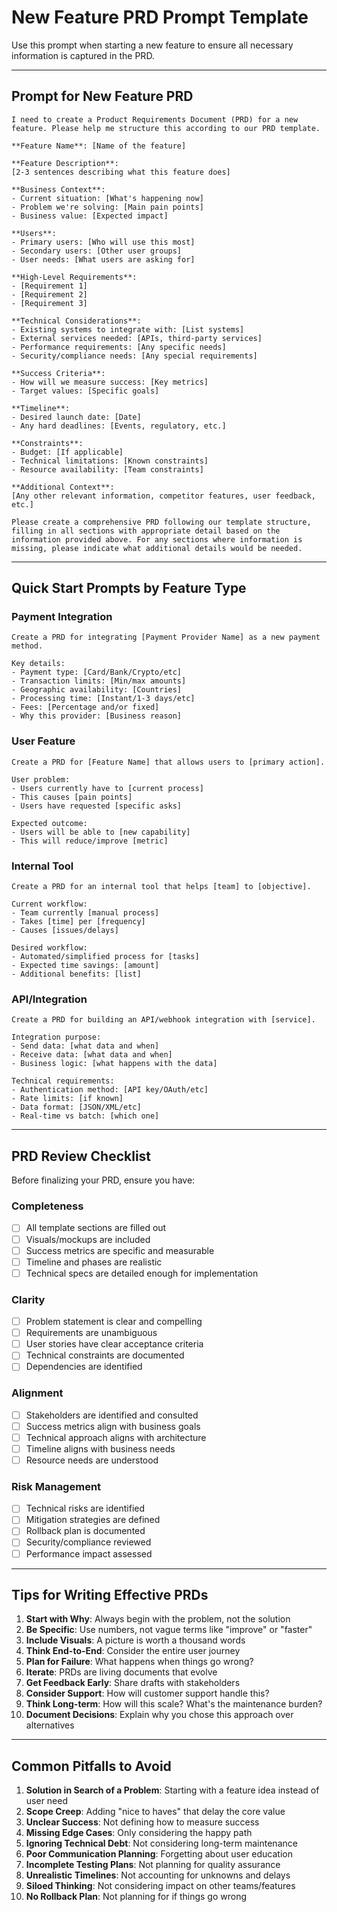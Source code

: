 # New Feature PRD Prompt Template

Use this prompt when starting a new feature to ensure all necessary information is captured in the PRD.

---

## Prompt for New Feature PRD

```
I need to create a Product Requirements Document (PRD) for a new feature. Please help me structure this according to our PRD template.

**Feature Name**: [Name of the feature]

**Feature Description**: 
[2-3 sentences describing what this feature does]

**Business Context**:
- Current situation: [What's happening now]
- Problem we're solving: [Main pain points]
- Business value: [Expected impact]

**Users**:
- Primary users: [Who will use this most]
- Secondary users: [Other user groups]
- User needs: [What users are asking for]

**High-Level Requirements**:
- [Requirement 1]
- [Requirement 2]
- [Requirement 3]

**Technical Considerations**:
- Existing systems to integrate with: [List systems]
- External services needed: [APIs, third-party services]
- Performance requirements: [Any specific needs]
- Security/compliance needs: [Any special requirements]

**Success Criteria**:
- How will we measure success: [Key metrics]
- Target values: [Specific goals]

**Timeline**:
- Desired launch date: [Date]
- Any hard deadlines: [Events, regulatory, etc.]

**Constraints**:
- Budget: [If applicable]
- Technical limitations: [Known constraints]
- Resource availability: [Team constraints]

**Additional Context**:
[Any other relevant information, competitor features, user feedback, etc.]

Please create a comprehensive PRD following our template structure, filling in all sections with appropriate detail based on the information provided above. For any sections where information is missing, please indicate what additional details would be needed.
```

---

## Quick Start Prompts by Feature Type

### Payment Integration
```
Create a PRD for integrating [Payment Provider Name] as a new payment method. 

Key details:
- Payment type: [Card/Bank/Crypto/etc]
- Transaction limits: [Min/max amounts]
- Geographic availability: [Countries]
- Processing time: [Instant/1-3 days/etc]
- Fees: [Percentage and/or fixed]
- Why this provider: [Business reason]
```

### User Feature
```
Create a PRD for [Feature Name] that allows users to [primary action].

User problem:
- Users currently have to [current process]
- This causes [pain points]
- Users have requested [specific asks]

Expected outcome:
- Users will be able to [new capability]
- This will reduce/improve [metric]
```

### Internal Tool
```
Create a PRD for an internal tool that helps [team] to [objective].

Current workflow:
- Team currently [manual process]
- Takes [time] per [frequency]
- Causes [issues/delays]

Desired workflow:
- Automated/simplified process for [tasks]
- Expected time savings: [amount]
- Additional benefits: [list]
```

### API/Integration
```
Create a PRD for building an API/webhook integration with [service].

Integration purpose:
- Send data: [what data and when]
- Receive data: [what data and when]
- Business logic: [what happens with the data]

Technical requirements:
- Authentication method: [API key/OAuth/etc]
- Rate limits: [if known]
- Data format: [JSON/XML/etc]
- Real-time vs batch: [which one]
```

---

## PRD Review Checklist

Before finalizing your PRD, ensure you have:

### Completeness
- [ ] All template sections are filled out
- [ ] Visuals/mockups are included
- [ ] Success metrics are specific and measurable
- [ ] Timeline and phases are realistic
- [ ] Technical specs are detailed enough for implementation

### Clarity
- [ ] Problem statement is clear and compelling
- [ ] Requirements are unambiguous
- [ ] User stories have clear acceptance criteria
- [ ] Technical constraints are documented
- [ ] Dependencies are identified

### Alignment
- [ ] Stakeholders are identified and consulted
- [ ] Success metrics align with business goals
- [ ] Technical approach aligns with architecture
- [ ] Timeline aligns with business needs
- [ ] Resource needs are understood

### Risk Management
- [ ] Technical risks are identified
- [ ] Mitigation strategies are defined
- [ ] Rollback plan is documented
- [ ] Security/compliance reviewed
- [ ] Performance impact assessed

---

## Tips for Writing Effective PRDs

1. **Start with Why**: Always begin with the problem, not the solution
2. **Be Specific**: Use numbers, not vague terms like "improve" or "faster"
3. **Include Visuals**: A picture is worth a thousand words
4. **Think End-to-End**: Consider the entire user journey
5. **Plan for Failure**: What happens when things go wrong?
6. **Iterate**: PRDs are living documents that evolve
7. **Get Feedback Early**: Share drafts with stakeholders
8. **Consider Support**: How will customer support handle this?
9. **Think Long-term**: How will this scale? What's the maintenance burden?
10. **Document Decisions**: Explain why you chose this approach over alternatives

---

## Common Pitfalls to Avoid

1. **Solution in Search of a Problem**: Starting with a feature idea instead of user need
2. **Scope Creep**: Adding "nice to haves" that delay the core value
3. **Unclear Success**: Not defining how to measure success
4. **Missing Edge Cases**: Only considering the happy path
5. **Ignoring Technical Debt**: Not considering long-term maintenance
6. **Poor Communication Planning**: Forgetting about user education
7. **Incomplete Testing Plans**: Not planning for quality assurance
8. **Unrealistic Timelines**: Not accounting for unknowns and delays
9. **Siloed Thinking**: Not considering impact on other teams/features
10. **No Rollback Plan**: Not planning for if things go wrong